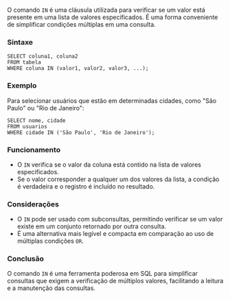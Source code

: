 O comando `IN` é uma cláusula utilizada para verificar se um valor está presente em uma lista de valores especificados. É uma forma conveniente de simplificar condições múltiplas em uma consulta.

### Sintaxe

```
SELECT coluna1, coluna2
FROM tabela
WHERE coluna IN (valor1, valor2, valor3, ...);
```

### Exemplo

Para selecionar usuários que estão em determinadas cidades, como "São Paulo" ou "Rio de Janeiro":

```
SELECT nome, cidade
FROM usuarios
WHERE cidade IN ('São Paulo', 'Rio de Janeiro');
```

### Funcionamento

- O `IN` verifica se o valor da coluna está contido na lista de valores especificados.
- Se o valor corresponder a qualquer um dos valores da lista, a condição é verdadeira e o registro é incluído no resultado.

### Considerações

- O `IN` pode ser usado com subconsultas, permitindo verificar se um valor existe em um conjunto retornado por outra consulta.
- É uma alternativa mais legível e compacta em comparação ao uso de múltiplas condições `OR`.

### Conclusão

O comando `IN` é uma ferramenta poderosa em SQL para simplificar consultas que exigem a verificação de múltiplos valores, facilitando a leitura e a manutenção das consultas.